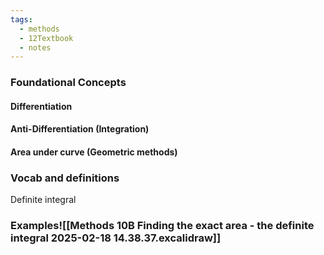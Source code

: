 ```yaml
---
tags:
  - methods
  - 12Textbook
  - notes
---
```

### Foundational Concepts
#### Differentiation
#### Anti-Differentiation (Integration)
#### Area under curve (Geometric methods)

### Vocab and definitions
Definite integral



### Examples![[Methods 10B Finding the exact area - the definite integral 2025-02-18 14.38.37.excalidraw]]